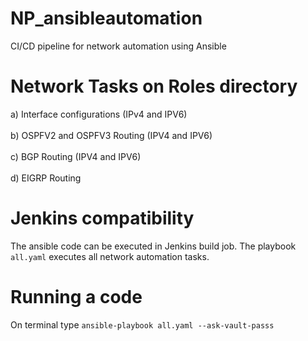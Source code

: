 # NP_ansibleautomation
CI/CD pipeline for network automation using Ansible

# Network Tasks on Roles directory
a) Interface configurations (IPv4 and IPV6) <br />
<br />
b) OSPFV2 and OSPFV3 Routing (IPV4 and IPV6) <br /><br />
c) BGP Routing (IPV4 and IPV6) <br /> <br />
d) EIGRP Routing <br />

# Jenkins compatibility
The ansible code can be executed in Jenkins build job. The playbook  `all.yaml` executes all network automation tasks.

# Running a code
On terminal type
`ansible-playbook all.yaml --ask-vault-passs` 

